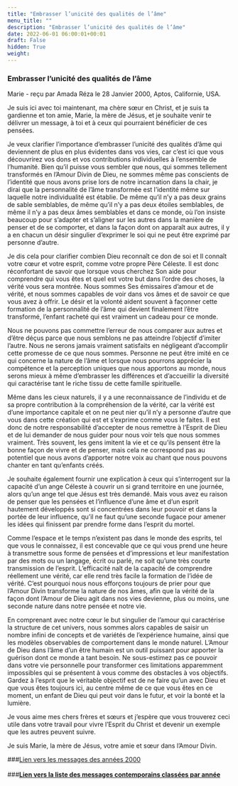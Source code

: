 ```yaml
---
title: "Embrasser l’unicité des qualités de l’âme"
menu_title: ""
description: "Embrasser l’unicité des qualités de l’âme"
date: 2022-06-01 06:00:01+00:01
draft: False
hidden: True
weight:
---
```

### Embrasser l’unicité des qualités de l’âme

Marie - reçu par Amada Réza le 28 Janvier 2000, Aptos, Californie, USA.

Je suis ici avec toi maintenant, ma chère sœur en Christ, et je suis ta gardienne et ton amie, Marie, la mère de Jésus, et je souhaite venir te délivrer un message, à toi et à ceux qui pourraient bénéficier de ces pensées.

Je veux clarifier l’importance d’embrasser l’unicité des qualités d’âme qui deviennent de plus en plus évidentes dans vos vies, car c’est ici que vous découvrirez vos dons et vos contributions individuelles à l’ensemble de l’humanité. Bien qu’il puisse vous sembler que nous, qui sommes tellement transformés en l’Amour Divin de Dieu, ne sommes même pas conscients de l’identité que nous avons prise lors de notre incarnation dans la chair, je dirai que la personnalité de l’âme transformée est l’identité même sur laquelle notre individualité est établie. De même qu’il n’y a pas deux grains de sable semblables, de même qu’il n’y a pas deux étoiles semblables, de même il n’y a pas deux âmes semblables et dans ce monde, où l’on insiste beaucoup pour s’adapter et s’aligner sur les autres dans la manière de penser et de se comporter, et dans la façon dont on apparaît aux autres, il y a en chacun un désir singulier d’exprimer le soi qui ne peut être exprimé par personne d’autre.

Je dis cela pour clarifier combien Dieu reconnaît ce don de soi et Il connaît votre cœur et votre esprit, comme votre propre Père Céleste. Il est donc réconfortant de savoir que lorsque vous cherchez Son aide pour comprendre qui vous êtes et quel est votre but dans l’ordre des choses, la vérité vous sera montrée. Nous sommes Ses émissaires d’amour et de vérité, et nous sommes capables de voir dans vos âmes et de savoir ce que vous avez à offrir. Le désir et la volonté aident souvent à façonner cette formation de la personnalité de l’âme qui devient finalement l’être transformé, l’enfant racheté qui est vraiment un cadeau pour ce monde.

Nous ne pouvons pas commettre l’erreur de nous comparer aux autres et d’être déçus parce que nous semblons ne pas atteindre l’objectif d’imiter l’autre. Nous ne serons jamais vraiment satisfaits en négligeant d’accomplir cette promesse de ce que nous sommes. Personne ne peut être imité en ce qui concerne la nature de l’âme et lorsque nous pourrons apprécier la compétence et la perception uniques que nous apportons au monde, nous serons mieux à même d’embrasser les différences et d’accueillir la diversité qui caractérise tant le riche tissu de cette famille spirituelle.

Même dans les cieux naturels, il y a une reconnaissance de l’individu et de sa propre contribution à la compréhension de la vérité, car la vérité est d’une importance capitale et on ne peut nier qu’il n’y a personne d’autre que vous dans cette création qui est et s’exprime comme vous le faites. Il est donc de notre responsabilité d’accepter de nous remettre à l’Esprit de Dieu et de lui demander de nous guider pour nous voir tels que nous sommes vraiment. Très souvent, les gens imitent la vie et ce qu’ils pensent être la bonne façon de vivre et de penser, mais cela ne correspond pas au potentiel que nous avons d’apporter notre voix au chant que nous pouvons chanter en tant qu’enfants créés.

Je souhaite également fournir une explication à ceux qui s’interrogent sur la capacité d’un ange Céleste à couvrir un si grand territoire en une journée, alors qu’un ange tel que Jésus est très demandé. Mais vous avez eu raison de penser que les pensées et l’influence d’une âme et d’un esprit hautement développés sont si concentrées dans leur pouvoir et dans la portée de leur influence, qu’il ne faut qu’une seconde fugace pour amener les idées qui finissent par prendre forme dans l’esprit du mortel.

Comme l’espace et le temps n’existent pas dans le monde des esprits, tel que vous le connaissez, il est concevable que ce qui vous prend une heure à transmettre sous forme de pensées et d’impressions et leur manifestation par des mots ou un langage, écrit ou parlé, ne soit qu’une très courte transmission de l’esprit. L’efficacité naît de la capacité de comprendre réellement une vérité, car elle rend très facile la formation de l’idée de vérité. C’est pourquoi nous nous efforçons toujours de prier pour que l’Amour Divin transforme la nature de nos âmes, afin que la vérité de la façon dont l’Amour de Dieu agit dans nos vies devienne, plus ou moins, une seconde nature dans notre pensée et notre vie.

En comprenant avec notre cœur le but singulier de l’amour qui caractérise la structure de cet univers, nous sommes alors capables de saisir un nombre infini de concepts et de variétés de l’expérience humaine, ainsi que les modèles observables de comportement dans le monde naturel. L’Amour de Dieu dans l’âme d’un être humain est un outil puissant pour apporter la guérison dont ce monde a tant besoin. Ne sous-estimez pas ce pouvoir dans votre vie personnelle pour transformer ces limitations apparemment impossibles qui se présentent à vous comme des obstacles à vos objectifs. Gardez à l’esprit que le véritable objectif est de ne faire qu’un avec Dieu et que vous êtes toujours ici, au centre même de ce que vous êtes en ce moment, un enfant de Dieu qui peut voir dans le futur, et voir la bonté et la lumière.

Je vous aime mes chers frères et sœurs et j’espère que vous trouverez ceci utile dans votre travail pour vivre l’Esprit du Christ et devenir un exemple que les autres peuvent suivre.

Je suis Marie, la mère de Jésus, votre amie et sœur dans l’Amour Divin.

###[Lien vers les messages des années 2000](/fr-contemporary-messages/fr-contemporary-messages-by-date-order/fr-contemporary-messages-2000)
<br>
<br>
###[**Lien vers la liste des messages contemporains classées par année**](/fr-contemporary-messages/fr-contemporary-messages-by-date-order/)
